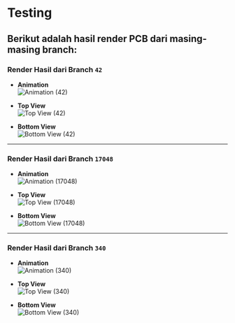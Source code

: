 # Testing

Berikut adalah hasil render PCB dari masing-masing branch:
---
### Render Hasil dari Branch `42`
- **Animation**  
  ![Animation (42)](https://github.com/J58C/Caps32Project/blob/42/images/rotating.gif)
  
- **Top View**  
  ![Top View (42)](https://J58C.github.io/Caps32Project/42/top.png)
  
- **Bottom View**  
  ![Bottom View (42)](https://J58C.github.io/Caps32Project/42/bottom.png)

---

### Render Hasil dari Branch `17048`
- **Animation**  
  ![Animation (17048)](https://J58C.github.io/Caps32Project/17048/rotating.gif)
  
- **Top View**  
  ![Top View (17048)](https://J58C.github.io/Caps32Project/17048/top.png)
  
- **Bottom View**  
  ![Bottom View (17048)](https://J58C.github.io/Caps32Project/17048/bottom.png)

---

### Render Hasil dari Branch `340`
- **Animation**  
  ![Animation (340)](https://J58C.github.io/Caps32Project/340/rotating.gif)
  
- **Top View**  
  ![Top View (340)](https://J58C.github.io/Caps32Project/340/top.png)
  
- **Bottom View**  
  ![Bottom View (340)](https://J58C.github.io/Caps32Project/340/bottom.png)
